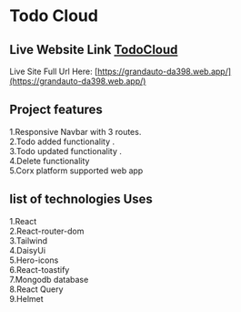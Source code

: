 # Todo Cloud
## Live Website Link [TodoCloud](https://grandauto-da398.web.app/)
Live Site Full Url Here: [https://grandauto-da398.web.app/](https://grandauto-da398.web.app/)


## Project features

1.Responsive Navbar with 3 routes. </br>
2.Todo added functionality . </br> 
3.Todo updated functionality  . </br>
4.Delete functionality  </br>
5.Corx platform supported web app </br>

## list of technologies Uses
1.React  </br>
2.React-router-dom </br>
3.Tailwind </br>
4.DaisyUi </br>
5.Hero-icons </br>
6.React-toastify </br>
7.Mongodb database </br>
8.React Query </br>
9.Helmet </br>